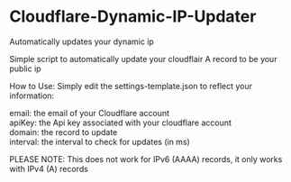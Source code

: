 # Cloudflare-Dynamic-IP-Updater
Automatically updates your dynamic ip

Simple script to automatically update your cloudflair A record to be your public ip

How to Use:
Simply edit the settings-template.json to reflect your information:

email:  the email of your Cloudflare account  
apiKey: the Api key associated with your cloudflare account  
domain: the record to update  
interval: the interval to check for updates (in ms)

PLEASE NOTE:
This does not work for IPv6 (AAAA) records, it only works with IPv4 (A) records
